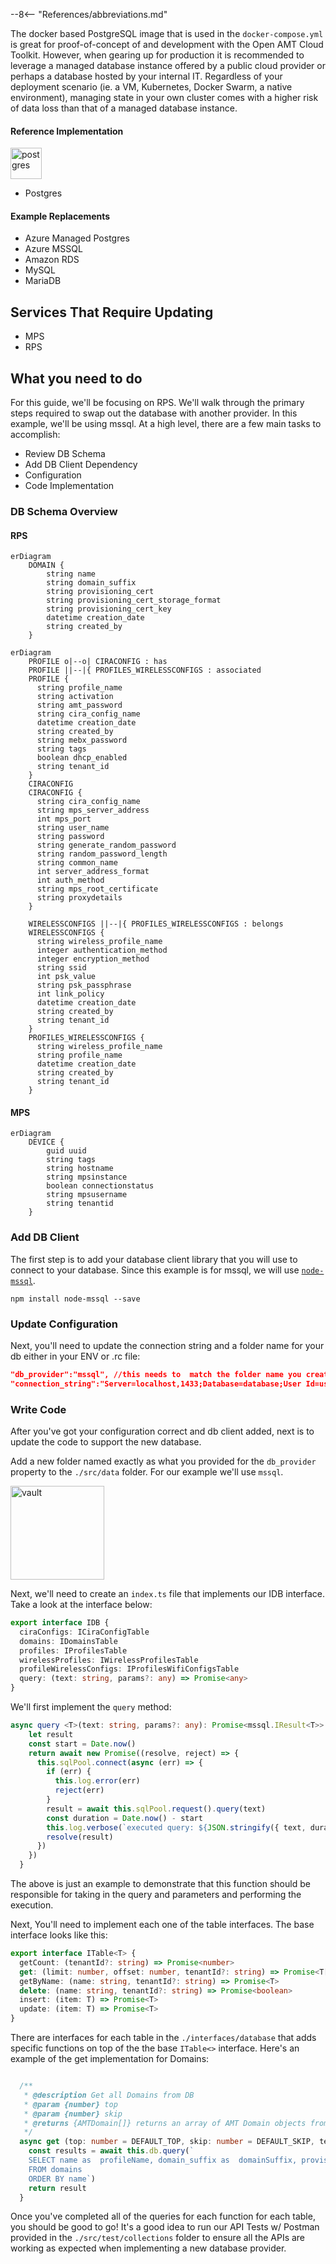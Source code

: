 --8<-- "References/abbreviations.md"

The docker based PostgreSQL image that is used in the `docker-compose.yml` is great for proof-of-concept of and development with the Open AMT Cloud Toolkit. However, when gearing up for production it is recommended to leverage a managed database instance offered by a public cloud provider or perhaps a database hosted by your internal IT. Regardless of your deployment scenario (ie. a VM, Kubernetes, Docker Swarm, a native environment), managing state in your own cluster comes with a higher risk of data loss than that of a managed database instance. 

#### Reference Implementation

<img src="./../../../assets/images/logos/elephant.png" alt="postgres" style="width:50px;"/>

- Postgres

#### Example Replacements

- Azure Managed Postgres
- Azure MSSQL
- Amazon RDS
- MySQL
- MariaDB

## Services That Require Updating

- MPS
- RPS 

## What you need to do


For this guide, we'll be focusing on RPS. We'll walk through the primary steps required to swap out the database with another provider. In this example, we'll be using mssql.  At a high level, there are a few main tasks to accomplish:

- Review DB Schema
- Add DB Client Dependency
- Configuration
- Code Implementation

### DB Schema Overview

#### RPS
  ```mermaid
  erDiagram
      DOMAIN {
          string name
          string domain_suffix
          string provisioning_cert
          string provisioning_cert_storage_format
          string provisioning_cert_key
          datetime creation_date
          string created_by
      }
  ```
  ``` mermaid 
  erDiagram
      PROFILE o|--o| CIRACONFIG : has
      PROFILE ||--|{ PROFILES_WIRELESSCONFIGS : associated
      PROFILE {
        string profile_name
        string activation
        string amt_password
        string cira_config_name
        datetime creation_date
        string created_by
        string mebx_password
        string tags
        boolean dhcp_enabled
        string tenant_id
      }
      CIRACONFIG 
      CIRACONFIG {
        string cira_config_name
        string mps_server_address
        int mps_port
        string user_name
        string password
        string generate_random_password
        string random_password_length
        string common_name
        int server_address_format
        int auth_method
        string mps_root_certificate
        string proxydetails
      }

      WIRELESSCONFIGS ||--|{ PROFILES_WIRELESSCONFIGS : belongs
      WIRELESSCONFIGS {
        string wireless_profile_name 
        integer authentication_method 
        integer encryption_method 
        string ssid 
        int psk_value 
        string psk_passphrase 
        int link_policy 
        datetime creation_date 
        string created_by 
        string tenant_id 
      }
      PROFILES_WIRELESSCONFIGS {
        string wireless_profile_name
        string profile_name
        datetime creation_date
        string created_by
        string tenant_id
      }
  ```
#### MPS
  ```mermaid
  erDiagram
      DEVICE {
          guid uuid
          string tags
          string hostname
          string mpsinstance
          boolean connectionstatus
          string mpsusername
          string tenantid
      }
  ```

### Add DB Client
The first step is to add your database client library that you will use to connect to your database. Since this example is for mssql, we will use [`node-mssql`](https://www.npmjs.com/package/mssql).

```
npm install node-mssql --save
```

### Update Configuration

Next, you'll need to update the connection string and a folder name for your db either in your ENV or .rc file:
``` json
"db_provider":"mssql", //this needs to  match the folder name you create in the next step
"connection_string":"Server=localhost,1433;Database=database;User Id=username;Password=password;Encrypt=true'",
```

### Write Code

After you've got your configuration correct and db client added, next is to update the code to support the new database. 


Add a new folder named exactly as what you provided for the `db_provider` property to the `./src/data` folder. For our example we'll use `mssql`.

<img src="./../../../assets/images/DbFolder.png" alt="vault" style="width:150px;"/>

Next, we'll need to create an `index.ts` file that implements our IDB interface. Take a look at the interface below:
``` typescript
export interface IDB {
  ciraConfigs: ICiraConfigTable
  domains: IDomainsTable
  profiles: IProfilesTable
  wirelessProfiles: IWirelessProfilesTable
  profileWirelessConfigs: IProfilesWifiConfigsTable
  query: (text: string, params?: any) => Promise<any>
}
```
We'll first implement the `query` method:
``` typescript
async query <T>(text: string, params?: any): Promise<mssql.IResult<T>> {
    let result
    const start = Date.now()
    return await new Promise((resolve, reject) => {
      this.sqlPool.connect(async (err) => {
        if (err) {
          this.log.error(err)
          reject(err)
        }
        result = await this.sqlPool.request().query(text)
        const duration = Date.now() - start
        this.log.verbose(`executed query: ${JSON.stringify({ text, duration, rows: result.recordset.length })}`)
        resolve(result)
      })
    })
  }
```

The above is just an example to demonstrate that this function should be responsible for taking in the query and parameters and performing the execution.

Next, You'll need to implement each one of the table interfaces. The base interface looks like this: 
``` typescript
export interface ITable<T> {
  getCount: (tenantId?: string) => Promise<number>
  get: (limit: number, offset: number, tenantId?: string) => Promise<T[]>
  getByName: (name: string, tenantId?: string) => Promise<T>
  delete: (name: string, tenantId?: string) => Promise<boolean>
  insert: (item: T) => Promise<T>
  update: (item: T) => Promise<T>
}
```
There are interfaces for each table in the `./interfaces/database` that adds specific functions on top of the the base `ITable<>` interface.
Here's an example of the get implementation for Domains:
``` typescript

  /**
   * @description Get all Domains from DB
   * @param {number} top
   * @param {number} skip
   * @returns {AMTDomain[]} returns an array of AMT Domain objects from DB
   */
  async get (top: number = DEFAULT_TOP, skip: number = DEFAULT_SKIP, tenantId: string = ''): Promise<AMTDomain[]> {
    const results = await this.db.query(`
    SELECT name as  profileName, domain_suffix as  domainSuffix, provisioning_cert as  provisioningCert, provisioning_cert_storage_format as  provisioningCertStorageFormat, provisioning_cert_key as  provisioningCertPassword, tenant_id tenantId
    FROM domains 
    ORDER BY name`)
    return result
  }

```

Once you've completed all of the queries for each function for each table, you should be good to go! It's a good idea to run our API Tests w/ Postman provided in the `./src/test/collections` folder to ensure all the APIs are working as expected when implementing a new database provider. 

